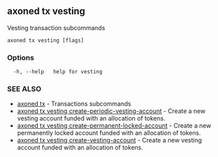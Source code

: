 ## axoned tx vesting

Vesting transaction subcommands

```
axoned tx vesting [flags]
```

### Options

```
  -h, --help   help for vesting
```

### SEE ALSO

* [axoned tx](axoned_tx.md)	 - Transactions subcommands
* [axoned tx vesting create-periodic-vesting-account](axoned_tx_vesting_create-periodic-vesting-account.md)	 - Create a new vesting account funded with an allocation of tokens.
* [axoned tx vesting create-permanent-locked-account](axoned_tx_vesting_create-permanent-locked-account.md)	 - Create a new permanently locked account funded with an allocation of tokens.
* [axoned tx vesting create-vesting-account](axoned_tx_vesting_create-vesting-account.md)	 - Create a new vesting account funded with an allocation of tokens.
